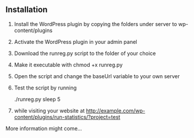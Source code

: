Installation
------------

1. Install the WordPress plugin by copying the folders under server to wp-content/plugins
2. Activate the WordPress plugin in your admin panel
3. Download the runreg.py script to the folder of your choice
4. Make it executable with chmod +x runreg.py
5. Open the script and change the baseUrl variable to your own server
6. Test the script by running 

    ./runreg.py sleep 5

7. while visiting your website at http://example.com/wp-content/plugins/run-statistics/?project=test

More information might come...
